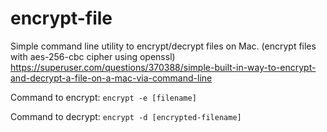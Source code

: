 # encrypt-file

Simple command line utility to encrypt/decrypt files on Mac.
(encrypt files with aes-256-cbc cipher using openssl)
https://superuser.com/questions/370388/simple-built-in-way-to-encrypt-and-decrypt-a-file-on-a-mac-via-command-line

Command to encrypt: 
`encrypt -e [filename]`

Command to decrypt:
`encrypt -d [encrypted-filename]`

